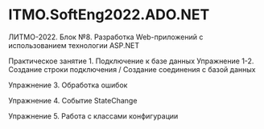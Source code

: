 # ITMO.SoftEng2022.ADO.NET
ЛИТМО-2022. Блок №8. Разработка Web-приложений с использованием технологии ASP.NET

Практическое занятие 1. Подключение к базе данных
Упражнение 1-2. Создание строки подключения / Создание соединения с базой данных

Упражнение 3. Обработка ошибок

Упражнение 4. Событие StateChange

Упражнение 5. Работа с классами конфигурации
